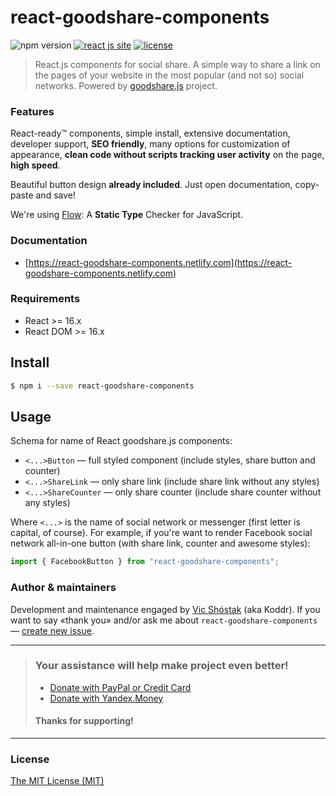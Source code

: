 # react-goodshare-components

![npm version](https://badge.fury.io/js/react-goodshare-components.svg) [![react js site](https://img.shields.io/badge/React-16.x_or_newer-blue.svg?style=flat)](https://reactjs.org) [![license](https://img.shields.io/badge/license-MIT-red.svg?style=flat)](https://github.com/koddr/react-goodshare-components/blob/master/LICENSE)

> React.js components for social share. A simple way to share a link on the pages of your website in the most popular (and not so) social networks. Powered by [goodshare.js](https://github.com/koddr/goodshare.js) project.

### Features

React-ready&trade; components, simple install, extensive documentation, developer support, **SEO friendly**, many options for customization of appearance, **clean code without scripts tracking user activity** on the page, **high speed**.

Beautiful button design **already included**. Just open documentation, copy-paste and save!

We're using [Flow](https://flow.org/en/): A **Static Type** Checker for JavaScript.

### Documentation

- [https://react-goodshare-components.netlify.com](https://react-goodshare-components.netlify.com)

### Requirements

- React >= 16.x
- React DOM >= 16.x

## Install

```bash
$ npm i --save react-goodshare-components
```

## Usage

Schema for name of React goodshare.js components:

- `<...>Button` — full styled component (include styles, share button and counter)
- `<...>ShareLink` — only share link (include share link without any styles)
- `<...>ShareCounter` — only share counter (include share counter without any styles)

Where `<...>` is the name of social network or messenger (first letter is capital, of course). For example, if you're want to render Facebook social network all-in-one button (with share link, counter and awesome styles):

```js
import { FacebookButton } from "react-goodshare-components";
```

### Author & maintainers

Development and maintenance engaged by [Vic Shóstak](https://github.com/koddr) (aka Koddr).
If you want to say «thank you» and/or ask me about `react-goodshare-components` — [create new issue](https://github.com/koddr/react-goodshare-components/issues/new).

---

> ### Your assistance will help make project even better!
>
> - [Donate with PayPal or Credit Card](https://www.paypal.me/koddr/9.99usd)
> - [Donate with Yandex.Money](https://money.yandex.ru/to/41001601525977/599)
>
> #### Thanks for supporting!

---

### License

[The MIT License (MIT)](https://github.com/koddr/react-goodshare-components/blob/master/LICENSE)
